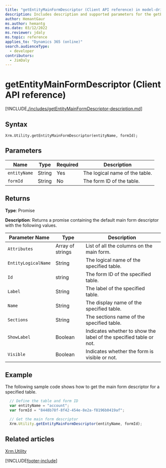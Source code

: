 ```yaml
---
title: "getEntityMainFormDescriptor (Client API reference) in model-driven apps"
description: Includes description and supported parameters for the getEntityMainFormDescriptor method.
author: HemantGaur
ms.author: hemantg
ms.date: 03/12/2022
ms.reviewer: jdaly
ms.topic: reference
applies_to: "Dynamics 365 (online)"
search.audienceType: 
  - developer
contributors:
  - JimDaly
---
```


# getEntityMainFormDescriptor (Client API reference)

[!INCLUDE[./includes/getEntityMainFormDescriptor-description.md](./includes/getEntityMainFormDescriptor-description.md)] 

## Syntax

`Xrm.Utility.getEntityMainFormDescriptor(entityName, formId);`

## Parameters

|Name |Type |Required |Description |
|---|---|---|---|
|`entityName`|String|Yes|The logical name of the table.|
|`formId`|String|No|The form ID of the table.|

## Returns

**Type**: Promise

**Description**: Returns a promise containing the default main form descriptor with the following values.

|Parameter Name| Type| Description|
|-------------|-------|-----------|
|`Attributes`| Array of strings| List of all the columns on the main form.|
|`EntityLogicalName`| String| The logical name of the specified table.|
|`Id`| string| The form ID of the specified table.|
|`Label`| String| The label of the specified table.|
|`Name`| String| The display name of the specified table.|
|`Sections`| String| The sections name of the specified table.|
|`ShowLabel`| Boolean| Indicates whether to show the label of the specified table or not.|
|`Visible`| Boolean| Indicates whether the form is visible or not.|

## Example

The following sample code shows how to get the main form descriptor for a specified table. 

```javascript
  // Define the table and form ID
  var entityName = "account";
  var formId = "8448b78f-8f42-454e-8e2a-f8196b0419af";

  // Get the main form descriptor 
  Xrm.Utility.getEntityMainFormDescriptor(entityName, formId);
```

## Related articles

[Xrm.Utility](../xrm-utility.md)

[!INCLUDE[footer-include](../../../../../includes/footer-banner.md)]
